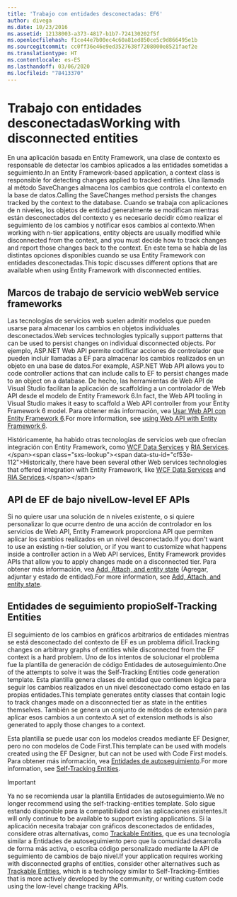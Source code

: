 ```yaml
---
title: 'Trabajo con entidades desconectadas: EF6'
author: divega
ms.date: 10/23/2016
ms.assetid: 12138003-a373-4817-b1b7-724130202f5f
ms.openlocfilehash: f1ce44e7b00ec4c60a81ed850ce5c9d866495e1b
ms.sourcegitcommit: cc0ff36e46e9ed3527638f7208000e8521faef2e
ms.translationtype: HT
ms.contentlocale: es-ES
ms.lasthandoff: 03/06/2020
ms.locfileid: "78413370"
---
```

# <a name="working-with-disconnected-entities"></a><span data-ttu-id="cf53e-102">Trabajo con entidades desconectadas</span><span class="sxs-lookup"><span data-stu-id="cf53e-102">Working with disconnected entities</span></span>
<span data-ttu-id="cf53e-103">En una aplicación basada en Entity Framework, una clase de contexto es responsable de detectar los cambios aplicados a las entidades sometidas a seguimiento.</span><span class="sxs-lookup"><span data-stu-id="cf53e-103">In an Entity Framework-based application, a context class is responsible for detecting changes applied to tracked entities.</span></span> <span data-ttu-id="cf53e-104">Una llamada al método SaveChanges almacena los cambios que controla el contexto en la base de datos.</span><span class="sxs-lookup"><span data-stu-id="cf53e-104">Calling the SaveChanges method persists the changes tracked by the context to the database.</span></span> <span data-ttu-id="cf53e-105">Cuando se trabaja con aplicaciones de n niveles, los objetos de entidad generalmente se modifican mientras están desconectados del contexto y es necesario decidir cómo realizar el seguimiento de los cambios y notificar esos cambios al contexto.</span><span class="sxs-lookup"><span data-stu-id="cf53e-105">When working with n-tier applications, entity objects are usually modified while disconnected from the context, and you must decide how to track changes and report those changes back to the context.</span></span> <span data-ttu-id="cf53e-106">En este tema se habla de las distintas opciones disponibles cuando se usa Entity Framework con entidades desconectadas.</span><span class="sxs-lookup"><span data-stu-id="cf53e-106">This topic discusses different options that are available when using Entity Framework with disconnected entities.</span></span>   

## <a name="web-service-frameworks"></a><span data-ttu-id="cf53e-107">Marcos de trabajo de servicio web</span><span class="sxs-lookup"><span data-stu-id="cf53e-107">Web service frameworks</span></span>

<span data-ttu-id="cf53e-108">Las tecnologías de servicios web suelen admitir modelos que pueden usarse para almacenar los cambios en objetos individuales desconectados.</span><span class="sxs-lookup"><span data-stu-id="cf53e-108">Web services technologies typically support patterns that can be used to persist changes on individual disconnected objects.</span></span> <span data-ttu-id="cf53e-109">Por ejemplo, ASP.NET Web API permite codificar acciones de controlador que pueden incluir llamadas a EF para almacenar los cambios realizados en un objeto en una base de datos.</span><span class="sxs-lookup"><span data-stu-id="cf53e-109">For example, ASP.NET Web API allows you to code controller actions that can include calls to EF to persist changes made to an object on a database.</span></span> <span data-ttu-id="cf53e-110">De hecho, las herramientas de Web API de Visual Studio facilitan la aplicación de scaffolding a un controlador de Web API desde el modelo de Entity Framework 6.</span><span class="sxs-lookup"><span data-stu-id="cf53e-110">In fact, the Web API tooling in Visual Studio makes it easy to scaffold a Web API controller from your Entity Framework 6 model.</span></span> <span data-ttu-id="cf53e-111">Para obtener más información, vea [Usar Web API con Entity Framework 6](https://docs.microsoft.com/aspnet/web-api/overview/data/using-web-api-with-entity-framework/).</span><span class="sxs-lookup"><span data-stu-id="cf53e-111">For more information, see [using Web API with Entity Framework 6](https://docs.microsoft.com/aspnet/web-api/overview/data/using-web-api-with-entity-framework/).</span></span>   

<span data-ttu-id="cf53e-112">Históricamente, ha habido otras tecnologías de servicios web que ofrecían integración con Entity Framework, como [WCF Data Services](https://docs.microsoft.com/dotnet/framework/data/wcf/create-a-data-service-using-an-adonet-ef-data-wcf) y [RIA Services](https://docs.microsoft.com/previous-versions/dotnet/wcf-ria/ee707344(v=vs.91)).</span><span class="sxs-lookup"><span data-stu-id="cf53e-112">Historically, there have been several other Web services technologies that offered integration with Entity Framework, like [WCF Data Services](https://docs.microsoft.com/dotnet/framework/data/wcf/create-a-data-service-using-an-adonet-ef-data-wcf) and [RIA Services](https://docs.microsoft.com/previous-versions/dotnet/wcf-ria/ee707344(v=vs.91)).</span></span>

## <a name="low-level-ef-apis"></a><span data-ttu-id="cf53e-113">API de EF de bajo nivel</span><span class="sxs-lookup"><span data-stu-id="cf53e-113">Low-level EF APIs</span></span>

<span data-ttu-id="cf53e-114">Si no quiere usar una solución de n niveles existente, o si quiere personalizar lo que ocurre dentro de una acción de controlador en los servicios de Web API, Entity Framework proporciona API que permiten aplicar los cambios realizados en un nivel desconectado.</span><span class="sxs-lookup"><span data-stu-id="cf53e-114">If you don't want to use an existing n-tier solution, or if you want to customize what happens inside a controller action in a Web API services, Entity Framework provides APIs that allow you to apply changes made on a disconnected tier.</span></span> <span data-ttu-id="cf53e-115">Para obtener más información, vea [Add, Attach, and entity state](~/ef6/saving/change-tracking/entity-state.md) (Agregar, adjuntar y estado de entidad).</span><span class="sxs-lookup"><span data-stu-id="cf53e-115">For more information, see [Add, Attach, and entity state](~/ef6/saving/change-tracking/entity-state.md).</span></span>  

## <a name="self-tracking-entities"></a><span data-ttu-id="cf53e-116">Entidades de seguimiento propio</span><span class="sxs-lookup"><span data-stu-id="cf53e-116">Self-Tracking Entities</span></span>  

<span data-ttu-id="cf53e-117">El seguimiento de los cambios en gráficos arbitrarios de entidades mientras se está desconectado del contexto de EF es un problema difícil.</span><span class="sxs-lookup"><span data-stu-id="cf53e-117">Tracking changes on arbitrary graphs of entities while disconnected from the EF context is a hard problem.</span></span> <span data-ttu-id="cf53e-118">Uno de los intentos de solucionar el problema fue la plantilla de generación de código Entidades de autoseguimiento.</span><span class="sxs-lookup"><span data-stu-id="cf53e-118">One of the attempts to solve it was the Self-Tracking Entities code generation template.</span></span> <span data-ttu-id="cf53e-119">Esta plantilla genera clases de entidad que contienen lógica para seguir los cambios realizados en un nivel desconectado como estado en las propias entidades.</span><span class="sxs-lookup"><span data-stu-id="cf53e-119">This template generates entity classes that contain logic to track changes made on a disconnected tier as state in the entities themselves.</span></span> <span data-ttu-id="cf53e-120">También se genera un conjunto de métodos de extensión para aplicar esos cambios a un contexto.</span><span class="sxs-lookup"><span data-stu-id="cf53e-120">A set of extension methods is also generated to apply those changes to a context.</span></span>

<span data-ttu-id="cf53e-121">Esta plantilla se puede usar con los modelos creados mediante EF Designer, pero no con modelos de Code First.</span><span class="sxs-lookup"><span data-stu-id="cf53e-121">This template can be used with models created using the EF Designer, but can not be used with Code First models.</span></span> <span data-ttu-id="cf53e-122">Para obtener más información, vea [Entidades de autoseguimiento](self-tracking-entities/index.md).</span><span class="sxs-lookup"><span data-stu-id="cf53e-122">For more information, see [Self-Tracking Entities](self-tracking-entities/index.md).</span></span>  

> [!IMPORTANT]
> <span data-ttu-id="cf53e-123">Ya no se recomienda usar la plantilla Entidades de autoseguimiento.</span><span class="sxs-lookup"><span data-stu-id="cf53e-123">We no longer recommend using the self-tracking-entities template.</span></span> <span data-ttu-id="cf53e-124">Solo sigue estando disponible para la compatibilidad con las aplicaciones existentes.</span><span class="sxs-lookup"><span data-stu-id="cf53e-124">It will only continue to be available to support existing applications.</span></span> <span data-ttu-id="cf53e-125">Si la aplicación necesita trabajar con gráficos desconectados de entidades, considere otras alternativas, como [Trackable Entities](https://trackableentities.github.io/), que es una tecnología similar a Entidades de autoseguimiento pero que la comunidad desarrolla de forma más activa, o escriba código personalizado mediante la API de seguimiento de cambios de bajo nivel.</span><span class="sxs-lookup"><span data-stu-id="cf53e-125">If your application requires working with disconnected graphs of entities, consider other alternatives such as [Trackable Entities](https://trackableentities.github.io/), which is a technology similar to Self-Tracking-Entities that is more actively developed by the community, or writing custom code using the low-level change tracking APIs.</span></span>
